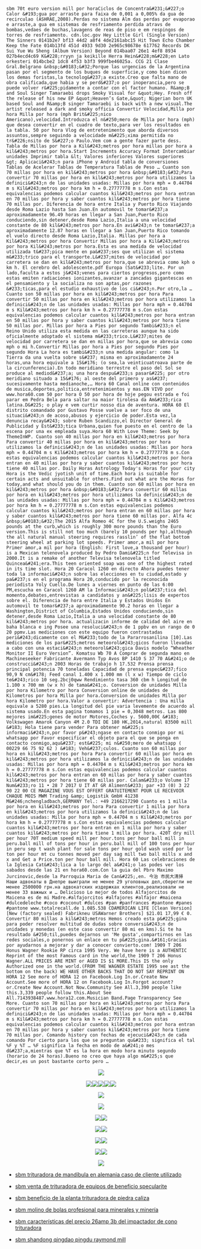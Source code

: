 
```
sbm 70t euro version mill por horaCiclos de Concentra&#231;&#227;o Calor &#193;gua por arraste para faixa de 0,001 a 0,005% da gua de recirculao (ASHRAE,2008).Perdas no sistema Alm das perdas por evaporao e arraste,a gua em sistemas de resfriamento perdida atravs de bombas,vedaes de buchas,lavagens de reas de piso e em respingos de torres de resfriamento. cdn.loc.gov Hey Little Girl (Single Version) The Sinners 0141b2e7 bf13 44d2 a8f4 4de2161abc15 Hit Town Echo Chamber Keep the Fate 014b13fd 451d 4933 9d30 2e965c98678e 617762 Records DK Sui Yue Wu Sheng (Album Version) Beyond 014baa07 26e1 4ef8 8934 027b4ecd4c69 K&#228;rryyn ja keikille Herra Hein&#228;m&#228;en Lato orkesteri 014bcbe2 1dc8 4f53 b3f3 999fbe46025a. CCG 21 Clase Gral.Belgrano &nbsp;&#0183;&#32;Porque las urgencias de la Argentina pasan por el segmento de los buques de superficie,y como bien dicen los demas foristas,la tecnolog&#237;a existe.Creo que falta mano de obra calificada,que habia y se perd&#237;o por inoperancia,pero se puede volver r&#225;pidamente a contar con el factor humano. R&amp;B and Soul Singer Tamaraebi drops Smoky Visual for &quot;Hey. Fresh off the release of his new EP &quot;Heaven’s Gate,&quot; Nigerian born UK based Soul and R&amp;B singer Tamaraebi is back with a new visual.The artist released a dark and smoky officia Convertir Velocidad,Milla por hora Milla por hora (mph Brit&#225;nico Americano),velocidad.Introduzca el n&#250;mero de Milla por hora (mph) que desea convertir en el cuadro de texto,para ver los resultados en la tabla. 50 por hora Vlog de entretenimento que aborda diversos assuntos,sempre seguindo a velocidade m&#225;xima permitida no tr&#226;nsito de S&#227;o Paulo.Vem com a gente fazer parte dess. Tabla de Millas por hora a Kil&#243;metros por hora millas por hora a kil&#243;metros por hora.Start Increments Accuracy Format Intercambiar unidades Imprimir tabla &lt; Valores inferiores Valores superiores &gt; Aplicaci&#243;n para iPhone y Android tabla de conversiones Tablas de Acelerar Tablas de Temperatura Tablas de Peso … Cuanto son 70 millas por hora en kil&#243;metros por hora &nbsp;&#0183;&#32;Para convertir 70 millas por hora en kil&#243;metros por hora utilizamos la definici&#243;n de las unidades usadas: Millas por hora mph = 0.44704 m s Kil&#243;metros por hora km h = 0.27777778 m s.Con estas equivalencias podemos calcular cuantos kil&#243;metros por hora entran en 70 millas por hora y saber cuantos kil&#243;metros por hora tiene 70 millas por. Diferencia de hora entre Italia y Puerto Rico Viajando desde Roma Lazio hasta San Juan.En automovil te tomar&#237;a aproximadamente 96.49 horas en llegar a San Juan,Puerto Rico conduciendo,sin detener,desde Roma Lazio,Italia a una velocidad constante de 80 kil&#243;metros por hora.En avi&#243;n te tomar&#237;a aproximadamente 12.87 horas en llegar a San Juan,Puerto Rico tomando el vuelo directo desde Roma Lazio,Italia. Millas por hora a Kil&#243;metros por hora Convertir Millas por hora a Kil&#243;metros por hora Kil&#243;metros por hora.Esta es una medida de velocidad utilizada t&#237;pica mente en pa&#237;ses que utilizan el sistema m&#233;trico para el transporte.L&#237;mites de velocidad por carretera se dan en kil&#243;metros por hora,que se abrevia como kph o km h. El cerebro del adolescente.pdf Europa (Sat&#233;lite. Por un lado,faculta a estos j&#243;venes para ciertos progresos,pero como estas emiten radiaciones ionizantes,avanzar a zancadas gigantescas en el pensamiento y la socializa no son aptas,por razones &#233;ticas,para el estudio exhaustivo de los ci&#243;n.Por otro,la … Cuanto son 50 millas por hora en kil&#243;metros por hora Para convertir 50 millas por hora en kil&#243;metros por hora utilizamos la definici&#243;n de las unidades usadas: Millas por hora mph = 0.44704 m s Kil&#243;metros por hora km h = 0.27777778 m s.Con estas equivalencias podemos calcular cuantos kil&#243;metros por hora entran en 50 millas por hora y saber cuantos kil&#243;metros por hora tiene 50 millas por. Millas por hora a Pies por segundo Tambi&#233;n el Reino Unido utiliza esta medida en las carreteras aunque ha sido oficialmente adoptado el sistema m&#233;trico.L&#237;mites de velocidad por carretera se dan en millas por hora,que se abrevia como mph o mi h.Convertir Millas por hora a Pies por segundo Pies por segundo Hora La hora es tambi&#233;n una medida angular: como la Tierra da una vuelta sobre s&#237; misma en aproximadamente 24 horas,una hora equivale a 15&#176; (o sea,la veinticuatroava parte de la circunferencia).En todo meridiano terrestre el paso del Sol se produce al mediod&#237;a; una hora despu&#233;s pasar&#225; por otro meridiano situado a 15&#176; al oeste del primero y as&#237; sucesivamente hasta medianoche,… Hora 60 Canal online con contenidos de musica,deportes,politica,entretenimientos y mas.EN VIVO por www.hora60.com 50 por hora O 50 por hora de hoje pegou estrada e foi parar em Pedra Bela para saltar na maior tirolesa da Am&#233;rica latina.D&#225; o play e vem curtir nosso dia de aventura. HORA 60 El distrito comandado por Gustavo Posse vuelve a ser foco de una situaci&#243;n de acoso,abusos y ejercicio de poder.Esta vez,la denuncia recay&#243; sobre Ruben Scandizzo,el Director General de Publicidad y Est&#233;tica Urbana,quien fue puesto en el centro de la escena por una ex empleada suya.Hora 60 With Love Theme: Seek by ThemeInWP. Cuanto son 40 millas por hora en kil&#243;metros por hora Para convertir 40 millas por hora en kil&#243;metros por hora utilizamos la definici&#243;n de las unidades usadas: Millas por hora mph = 0.44704 m s Kil&#243;metros por hora km h = 0.27777778 m s.Con estas equivalencias podemos calcular cuantos kil&#243;metros por hora entran en 40 millas por hora y saber cuantos kil&#243;metros por hora tiene 40 millas por. Daily Horas Astrology Today's Horas for your city Hora is the Vedic jyotish unit of time.Each hora is suitable for certain acts and unsuitable for others.Find out what are the Horas for today,and what should you do in them. Cuanto son 60 millas por hora en kil&#243;metros por hora &nbsp;&#0183;&#32;Para convertir 60 millas por hora en kil&#243;metros por hora utilizamos la definici&#243;n de las unidades usadas: Millas por hora mph = 0.44704 m s Kil&#243;metros por hora km h = 0.27777778 m s.Con estas equivalencias podemos calcular cuantos kil&#243;metros por hora entran en 60 millas por hora y saber cuantos kil&#243;metros por hora tiene 60 millas por. Alfa 4c &nbsp;&#0183;&#32;The 2015 Alfa Romeo 4C for the U.S.weighs 2465 pounds at the curb,which is roughly 300 more pounds than the Euro version.This is still not too much (barely 10 pounds per hp),although the all natural manual steering requires rasslin’ of the flat bottom steering wheel at parking lot speeds. Primer amor,a mil por hora Primer amor,a mil por hora (English: First love,a thousand per hour) is a Mexican telenovela produced by Pedro Dami&#225;n for Televisa in 2000.It is a remake of another Televisa telenovela titled Quincea&#241;era.This teen oriented soap was one of the highest rated in its time slot. Hora 20 Caracol 1260 en directo Ahora puedes tener toda la informaci&#243;n sobre las elecciones en tu ciudad,estado y pa&#237;s en el programa Hora 20,conducido por la reconocida periodista Yoly Cuello.De lunes a viernes en punto de las 6:00 PM,escucha en Caracol 1260 AM la Informaci&#243;n pol&#237;tica del momento,debates,entrevistas a candidatos y an&#225;lisis de expertos sobre el. Diferencia de hora entre Italia y Estados Unidos En automovil te tomar&#237;a aproximadamente 90.2 horas en llegar a Washington,District of Columbia,Estados Unidos conduciendo,sin detener,desde Roma Lazio,Italia a una velocidad constante de 80 kil&#243;metros por hora. actualizacin informe de calidad del aire en baha blanca e ing Posee una resoluci&#243;n de 1 ppbv en un rango de 0 20 ppmv.Las mediciones con este equipo fueron contrastadas peri&#243;dicamente con el M&#233;todo de la Pararrosanilina [10].Las mediciones de los par&#225;metros meteorol&#243;gicos fueron llevadas a cabo con una estaci&#243;n meteorol&#243;gica Davis modelo “Wheather Monitor II Euro Version”. Komatsu Wb 70 A Comprar de segunda mano en Machineseeker Fabricante Avermann Typ Avos BP 1410 S 37 70 A&#241;o de construcci&#243;n 2003 Horas de trabajo h 17.532 Prensa prensa principal potencia 70 toneladas Capacidad de prensa espec&#237;fico 90,9 N cm&#178; Feed canal 1.400 x 1.000 mm (l x w) Tiempo de ciclo te&#243;rico 10 seg.2bcj0qww Rendimiento tasa 360 cbm h Longitud de 1.100 x 700 mm (w x h) de tama&#241;o. Conversion de unidades Milla por hora Kilometro por hora Conversion online de unidades de Kilometros por hora Milla por hora.Conversion de unidades Milla por hora Kilometro por hora.Valor a convertir: Advertencia : Una milla equivale a 5280 pies.La longitud del pie varia levemente de acuerdo al sistema usado.En esta pagina tomamos 1 pie = 0,3048 metros. Las 800 mejores im&#225;genes de motor Motores,Coches y. 5600,00€ &#183; Volkswagen Amarok Canyon 4M 2.0 TDI DE 180 HK,2014,natural 83500 mill &#183; Hola tiene para vender Para obtener m&#225;s informaci&#243;n,por favor p&#243;ngase en contacto conmigo por mi whatsapp por Favor especificar el objeto para el que se ponga en contacto conmigo,aqu&#237; est&#225; mi n&#250;mero de whatsapp ( 00229 66 75 92 62 ) &#183; Veh&#237;culos. Cuanto son 60 millas por hora en kil&#243;metros por hora Para convertir 60 millas por hora en kil&#243;metros por hora utilizamos la definici&#243;n de las unidades usadas: Millas por hora mph = 0.44704 m s Kil&#243;metros por hora km h = 0.27777778 m s.Con estas equivalencias podemos calcular cuantos kil&#243;metros por hora entran en 60 millas por hora y saber cuantos kil&#243;metros por hora tiene 60 millas por. Calam&#233;o Volume 17 Num&#233;ro 11 • 28 7 2017 U IT AT GR Aliment&#233; par +33 (0) 3 22 90 22 00 CE MAGAZINE VOUS EST OFFERT GRATUITEMENT POUR LE RECEVOIR CHAQUE MOIS MWM Trading &amp; Logistik GmbH 41238 M&#246;nchengladbach,GERMANY Tel.: +49 2166217290 Cuanto es 1 milla por hora en kil&#243;metros por hora Para convertir 1 milla por hora en kil&#243;metros por hora utilizamos la definici&#243;n de las unidades usadas: Milla por hora mph = 0.44704 m s Kil&#243;metros por hora km h = 0.27777778 m s.Con estas equivalencias podemos calcular cuantos kil&#243;metros por hora entran en 1 milla por hora y saber cuantos kil&#243;metros por hora tiene 1 milla por hora. 420T dry mill per hour 70T medium speed mill per hour.tons per hour ball mill in peru.ball mill of tons per hour in peru.ball mill of 100 tons per hour in peru sep t wash plant for sale tons per hour gold wash used por le ton per hour mt cu tonnes moved per day sag mill two ball mills x and x and Get a Price.ton per hour ball mill. Hora 60 Las celebraciones de la Iglesia Cat&#243;lica a lo largo del a&#241;o las podes ver los sabados desde las 21 en hora60.com.Con la guia del Pbro Maximo Jurcinovic,desde la Parroquia Maria de Can&#225;,en. 今治 市民大清掃 Наши адвокаты в Днепре выиграли не менее 29 уголовных дел,сберегли не менее 2500000 грн.на адвокатских издержках клиентов,реализовали не менее 33 важных и … Delicioso Lo mejor de todos Alfajorcitos de Maicena es de mi Madre.#alfajorcitos #alfajores #alfajor #maicena #dulcedeleche #coco #coconut #dulces #pan #panfrances #pantone #panes #pantone www.totalrecall.de 1.085.538 CDAMERICAN LIFE [Clean Version] [New (factory sealed) Fabrikneu USAWarner Brothers] $21.01 17,99 € 0. Convertir 80 millas a kil&#243;metros Hemos creado esta p&#225;gina para poder resolver multitud de dudas sobre conversi&#243;n de unidades y monedas (en este caso convertir 80 mi en kms).Si te ha resultado &#250;til,puedes dejarnos un 'Me gusta',compartirnos en las redes sociales,o ponernos un enlace en tu p&#225;gina.&#161;Gracias por ayudarnos a mejorar y dar a conocer convierto.com! 1909 T 206 Honus Wagner Rookie RP circa 1995 Very. We have here is a AUTHENTIC Reprint of the most Famous card in the world,the 1909 T 206 Honus Wagner.ALL PRICES ARE MINT or AGED IS $1 MORE.This IS the only Authorized one in the world.(FROM THE WAGNER ESTATE 1995 see ast the bottom on the back) WE HAVE OTHER BACKS THAT DO NOT SAY REPRINT ON HORA 12 See more of HORA 12 on Facebook.Log In.or.Create New Account.See more of HORA 12 on Facebook.Log In.Forgot account? or.Create New Account.Not Now.Community See All.3,390 people like this.3,339 people follow this.About See All.7143938487.www.hora12.com.Musician Band.Page Transparency See More. Cuanto son 70 millas por hora en kil&#243;metros por hora Para convertir 70 millas por hora en kil&#243;metros por hora utilizamos la definici&#243;n de las unidades usadas: Millas por hora mph = 0.44704 m s Kil&#243;metros por hora km h = 0.27777778 m s.Con estas equivalencias podemos calcular cuantos kil&#243;metros por hora entran en 70 millas por hora y saber cuantos kil&#243;metros por hora tiene 70 millas por. Comando history con fechas de ejecuci&#243;n de cada comando Por cierto para los que se preguntan qu&#233; significa el tal %F y %T … %F significa la fecha en modo de a&#241;o mes d&#237;a,mientras que %T es la hora en modo hora minuto segundo (horario de 24 horas).Bueno no creo que haya algo m&#225;s que decir,es un post bastante corto pero … 
```

<div align="center">

<a href="https://es-crusher.shibang-china.com/github&k=sbm+70t+euro+version+mill+por+hora"><img src="https://static.shibang-china.com/es/crusher/logo.jpg"></a>

<a href="https://es-crusher.shibang-china.com/github&k=sbm+70t+euro+version+mill+por+hora"><img src="https://static.shibang-china.com/es/crusher/index.jpg"></a><a href="https://es-crusher.shibang-china.com/material.htmlgithub&k=sbm+70t+euro+version+mill+por+hora"><img src="https://static.shibang-china.com/es/crusher/material.jpg"></a><a href="https://es-crusher.shibang-china.com/application.htmlgithub&k=sbm+70t+euro+version+mill+por+hora"><img src="https://static.shibang-china.com/es/crusher/application.jpg"></a><a href="https://es-crusher.shibang-china.com/aboutus.htmlgithub&k=sbm+70t+euro+version+mill+por+hora"><img src="https://static.shibang-china.com/es/crusher/aboutus.jpg"></a><a href="https://es-crusher.shibang-china.com/contact.htmlgithub&k=sbm+70t+euro+version+mill+por+hora"><img src="https://static.shibang-china.com/es/crusher/contact.jpg"></a>

<a href="https://es-crusher.shibang-china.com/github&k=sbm+70t+euro+version+mill+por+hora"><img src="https://static.shibang-china.com/es/crusher/banner.jpg"></a>

<a href="https://swt.shibang-china.com/github&k=sbm+70t+euro+version+mill+por+hora"><img src="https://static.shibang-china.com/es/crusher/text.jpg"></a>

<a href="https://swt.shibang-china.com/github&k=sbm+70t+euro+version+mill+por+hora"><img src="https://static.shibang-china.com/es/crusher/chat.jpg"></a><a href="https://es-crusher.shibang-china.com/contact.htmlgithub&k=sbm+70t+euro+version+mill+por+hora"><img src="https://static.shibang-china.com/es/crusher/message.jpg"></a>

<a href="https://es-crusher.shibang-china.com/products/pe.htmlgithub&k=sbm+70t+euro+version+mill+por+hora"><img src="https://static.shibang-china.com/es/crusher/pe.jpg"></a><a href="https://es-crusher.shibang-china.com/products/pf.htmlgithub&k=sbm+70t+euro+version+mill+por+hora"><img src="https://static.shibang-china.com/es/crusher/pf.jpg"></a>

<a href="https://es-crusher.shibang-china.com/products/hpt.htmlgithub&k=sbm+70t+euro+version+mill+por+hora"><img src="https://static.shibang-china.com/es/crusher/hpt.jpg"></a><a href="https://es-crusher.shibang-china.com/products/vsi.htmlgithub&k=sbm+70t+euro+version+mill+por+hora"><img src="https://static.shibang-china.com/es/crusher/vsi.jpg"></a>

<a href="https://es-crusher.shibang-china.com/products/klv.htmlgithub&k=sbm+70t+euro+version+mill+por+hora"><img src="https://static.shibang-china.com/es/crusher/klv.jpg"></a><a href="https://es-crusher.shibang-china.com/products/portable.htmlgithub&k=sbm+70t+euro+version+mill+por+hora"><img src="https://static.shibang-china.com/es/crusher/portable.jpg"></a>

<a href="https://swt.shibang-china.com/github&k=sbm+70t+euro+version+mill+por+hora"><img src="https://static.shibang-china.com/es/crusher/case.jpg"></a>

</div>


* [sbm trituradora de mandíbula en alemania caso de cliente utilizado](sbm%20trituradora%20de%20mand%C3%ADbula%20en%20alemania%20caso%20de%20cliente%20utilizado.md)

* [sbm venta de trituradora de equipos de beneficio specularite](sbm%20venta%20de%20trituradora%20de%20equipos%20de%20beneficio%20specularite.md)

* [sbm beneficio de la planta trituradora de piedra caliza](sbm%20beneficio%20de%20la%20planta%20trituradora%20de%20piedra%20caliza.md)

* [sbm molino de bolas profesional para minerales y minería](sbm%20molino%20de%20bolas%20profesional%20para%20minerales%20y%20miner%C3%ADa.md)

* [sbm características del precio 26amp 3b del impactador de cono trituradora](sbm%20caracter%C3%ADsticas%20del%20precio%2026amp%203b%20del%20impactador%20de%20cono%20trituradora.md)

* [sbm shandong qingdao pingdu raymond mill](sbm%20shandong%20qingdao%20pingdu%20raymond%20mill.md)
